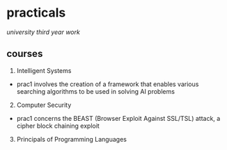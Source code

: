 # practicals
*university third year work*

## courses
1. Intelligent Systems 
  - prac1 involves the creation of a framework that enables various searching algorithms
    to be used in solving AI problems
2. Computer Security
  - prac1 concerns the BEAST (Browser Exploit Against SSL/TSL) attack, a cipher block chaining exploit
  
3. Principals of Programming Languages
